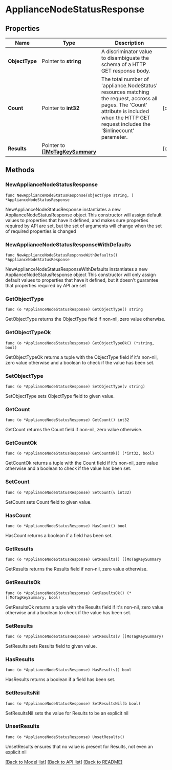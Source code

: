 # ApplianceNodeStatusResponse

## Properties

Name | Type | Description | Notes
------------ | ------------- | ------------- | -------------
**ObjectType** | Pointer to **string** | A discriminator value to disambiguate the schema of a HTTP GET response body. | 
**Count** | Pointer to **int32** | The total number of &#39;appliance.NodeStatus&#39; resources matching the request, accross all pages. The &#39;Count&#39; attribute is included when the HTTP GET request includes the &#39;$inlinecount&#39; parameter. | [optional] 
**Results** | Pointer to [**[]MoTagKeySummary**](MoTagKeySummary.md) |  | [optional] 

## Methods

### NewApplianceNodeStatusResponse

`func NewApplianceNodeStatusResponse(objectType string, ) *ApplianceNodeStatusResponse`

NewApplianceNodeStatusResponse instantiates a new ApplianceNodeStatusResponse object
This constructor will assign default values to properties that have it defined,
and makes sure properties required by API are set, but the set of arguments
will change when the set of required properties is changed

### NewApplianceNodeStatusResponseWithDefaults

`func NewApplianceNodeStatusResponseWithDefaults() *ApplianceNodeStatusResponse`

NewApplianceNodeStatusResponseWithDefaults instantiates a new ApplianceNodeStatusResponse object
This constructor will only assign default values to properties that have it defined,
but it doesn't guarantee that properties required by API are set

### GetObjectType

`func (o *ApplianceNodeStatusResponse) GetObjectType() string`

GetObjectType returns the ObjectType field if non-nil, zero value otherwise.

### GetObjectTypeOk

`func (o *ApplianceNodeStatusResponse) GetObjectTypeOk() (*string, bool)`

GetObjectTypeOk returns a tuple with the ObjectType field if it's non-nil, zero value otherwise
and a boolean to check if the value has been set.

### SetObjectType

`func (o *ApplianceNodeStatusResponse) SetObjectType(v string)`

SetObjectType sets ObjectType field to given value.


### GetCount

`func (o *ApplianceNodeStatusResponse) GetCount() int32`

GetCount returns the Count field if non-nil, zero value otherwise.

### GetCountOk

`func (o *ApplianceNodeStatusResponse) GetCountOk() (*int32, bool)`

GetCountOk returns a tuple with the Count field if it's non-nil, zero value otherwise
and a boolean to check if the value has been set.

### SetCount

`func (o *ApplianceNodeStatusResponse) SetCount(v int32)`

SetCount sets Count field to given value.

### HasCount

`func (o *ApplianceNodeStatusResponse) HasCount() bool`

HasCount returns a boolean if a field has been set.

### GetResults

`func (o *ApplianceNodeStatusResponse) GetResults() []MoTagKeySummary`

GetResults returns the Results field if non-nil, zero value otherwise.

### GetResultsOk

`func (o *ApplianceNodeStatusResponse) GetResultsOk() (*[]MoTagKeySummary, bool)`

GetResultsOk returns a tuple with the Results field if it's non-nil, zero value otherwise
and a boolean to check if the value has been set.

### SetResults

`func (o *ApplianceNodeStatusResponse) SetResults(v []MoTagKeySummary)`

SetResults sets Results field to given value.

### HasResults

`func (o *ApplianceNodeStatusResponse) HasResults() bool`

HasResults returns a boolean if a field has been set.

### SetResultsNil

`func (o *ApplianceNodeStatusResponse) SetResultsNil(b bool)`

 SetResultsNil sets the value for Results to be an explicit nil

### UnsetResults
`func (o *ApplianceNodeStatusResponse) UnsetResults()`

UnsetResults ensures that no value is present for Results, not even an explicit nil

[[Back to Model list]](../README.md#documentation-for-models) [[Back to API list]](../README.md#documentation-for-api-endpoints) [[Back to README]](../README.md)


